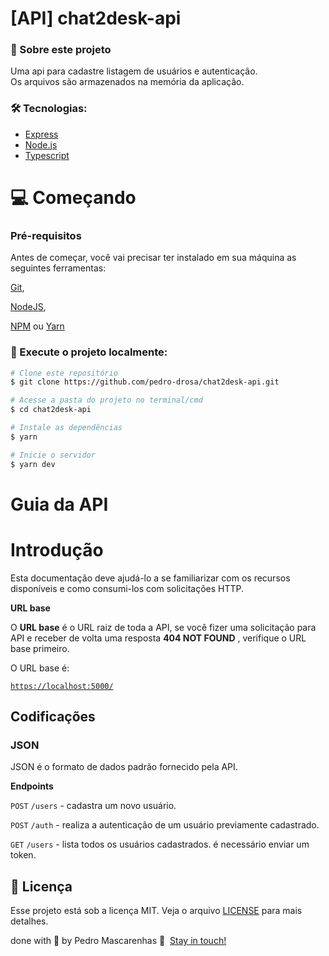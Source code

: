 # [API] chat2desk-api

### **🚀 Sobre este projeto**

Uma api para cadastre listagem de usuários e autenticação.</br>
Os arquivos são armazenados na memória da aplicação.</br>

### **🛠 Tecnologias:**

- [Express](https://expressjs.com/pt-br/)
- [Node.js](https://nodejs.org/en/)
- [Typescript](https://www.typescriptlang.org/)

# 💻 Começando

### **Pré-requisitos**

Antes de começar, você vai precisar ter instalado em sua máquina as seguintes ferramentas: 

[Git](https://git-scm.com/), 

[NodeJS](https://nodejs.org/), 

[NPM](https://nodejs.org/) ou [Yarn](https://classic.yarnpkg.com/)

### **🏁 Execute o projeto localmente:**

```bash
# Clone este repositório
$ git clone https://github.com/pedro-drosa/chat2desk-api.git

# Acesse a pasta do projeto no terminal/cmd
$ cd chat2desk-api

# Instale as dependências
$ yarn

# Inicie o servidor
$ yarn dev
```

# Guia da API

# **Introdução**

Esta documentação deve ajudá-lo a se familiarizar com os recursos disponíveis e como consumi-los com solicitações HTTP. 

**URL base**

O **URL base** é o URL raiz de toda a API, se você fizer uma solicitação para API e receber de volta uma resposta **404 NOT FOUND** , verifique o URL base primeiro.

O URL base é:

[`https://localhost:5000/`](https:/localhost:3333/)

## Codificações

### **JSON**

JSON é o formato de dados padrão fornecido pela API.

**Endpoints**

`POST` `/users` -  cadastra um novo usuário.

`POST` `/auth` -   realiza a autenticação de um usuário previamente cadastrado.

`GET` `/users` - lista todos os usuários cadastrados. é necessário enviar um token.


## **📝 Licença**

Esse projeto está sob a licença MIT. Veja o arquivo [LICENSE](https://github.com/pedro-drosa/operations-management-system-api/blob/master/LICENSE) para mais detalhes.

done with 💙 by Pedro Mascarenhas 👋  [Stay in touch!](https://www.linkedin.com/in/pedrojuraci/)
